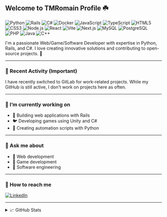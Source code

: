 ## Welcome to TMRomain Profile ☘️

![Python](https://img.shields.io/badge/-Python-90ee90?style=flat&logo=python) ![Rails](https://img.shields.io/badge/-Rails-90ee90?style=flat&logo=ruby-on-rails) ![C#](https://img.shields.io/badge/-C%23-90ee90?style=flat&logo=c-sharp) ![Docker](https://img.shields.io/badge/-Docker-90ee90?style=flat&logo=docker) ![JavaScript](https://img.shields.io/badge/-JavaScript-90ee90?style=flat&logo=javascript) ![TypeScript](https://img.shields.io/badge/-TypeScript-90ee90?style=flat&logo=typescript) ![HTML5](https://img.shields.io/badge/-HTML5-90ee90?style=flat&logo=html5) ![CSS3](https://img.shields.io/badge/-CSS3-90ee90?style=flat&logo=css3) ![Node.js](https://img.shields.io/badge/-Node.js-90ee90?style=flat&logo=node.js) ![React](https://img.shields.io/badge/-React-90ee90?style=flat&logo=react) ![Vite](https://img.shields.io/badge/-Vite-90ee90?style=flat&logo=vite) ![Next.js](https://img.shields.io/badge/-Next.js-90ee90?style=flat&logo=next.js) ![MySQL](https://img.shields.io/badge/-MySQL-90ee90?style=flat&logo=mysql) ![PostgreSQL](https://img.shields.io/badge/-PostgreSQL-90ee90?style=flat&logo=postgresql) ![PHP](https://img.shields.io/badge/-PHP-90ee90?style=flat&logo=php) ![Java](https://img.shields.io/badge/-Java-90ee90?style=flat&logo=java) ![C++](https://img.shields.io/badge/-C++-90ee90?style=flat&logo=c%2B%2B)


I'm a passionate Web/Game/Software Developer with expertise in Python, Rails, and C#. I love creating innovative solutions and contributing to open-source projects. 🌸

---

### 🌌 Recent Activity (Important)

I have recently switched to GitLab for work-related projects. While my GitHub is still active, I don't work on projects here as often.

---

### 🌳 I’m currently working on

- 🍃 Building web applications with Rails
- 🐦 Developing games using Unity and C#
- 🌿 Creating automation scripts with Python

---

### 🌸 Ask me about

- 🍒 Web development
- 🌺 Game development
- 🌷 Software engineering
---

### 🦉 How to reach me

[![LinkedIn](https://img.shields.io/badge/LinkedIn-0077B5?style=for-the-badge&logo=linkedin&logoColor=white)](https://www.linkedin.com/in/romain-dubard-49396527a/)

---

<details>
  <summary>📈 GitHub Stats</summary>
  
  ![Anurag's GitHub stats](https://github-readme-stats.vercel.app/api?username=TMRomain&show_icons=true&theme=vue-dark&hide_rank=true) 
  ![Top Langs](https://github-readme-stats.vercel.app/api/top-langs/?username=TMRomain&layout=compact&theme=vue-dark) 
  ![GitHub Streak](https://github-readme-streak-stats.herokuapp.com/?user=TMRomain&theme=vue-dark)
  #### 👁️ Number of view on my profile
  ![Profile Views](https://profile-counter.glitch.me/TMRomain/count.svg)  

</details>

